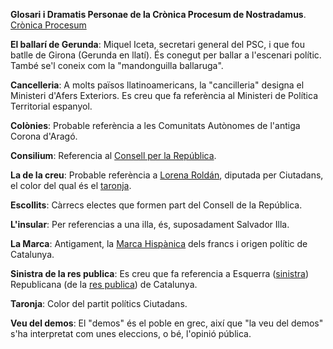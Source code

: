 **Glosari i Dramatis Personae de la Crònica Procesum de Nostradamus**. [Crònica Procesum](https://twitter.com/CronicaProcesum)

<a name="ballari"></a>**El ballarí de Gerunda**: Miquel Iceta, secretari general del PSC, i que fou batlle de Girona (Gerunda en llatí). És conegut per ballar a l'escenari polític. També se'l coneix com la "mandonguilla ballaruga".

<a name="cancelleria"></a>**Cancelleria**: A molts països llatinoamericans, la "cancilleria" designa el Ministeri d'Afers Exteriors. Es creu que fa referència al Ministeri de Política Territorial espanyol.

<a name="colonies"></a>**Colònies**: Probable referència a les Comunitats Autònomes de l'antiga Corona d'Aragó.

<a name="consilium"></a>**Consilium**: Referencia al [Consell per la República](https://consellrepublica.cat/).

<a name="creu"></a>**La de la creu**: Probable referència a [Lorena Roldán](https://ca.wikipedia.org/wiki/Lorena_Rold%C3%A1n_Su%C3%A1rez), diputada per Ciutadans, el color del qual és el [taronja](https://github.com/raulmagdalena/CronicaProcesum/blob/main/Glosari.md).

<a name="escollits"></a>**Escollits**: Càrrecs electes que formen part del Consell de la República.

<a name="insular"></a>**L'insular**: Per referencias a una illa, és, suposadament Salvador Illa.

<a name="marca"></a>**La Marca**: Antigament, la <a href="http://bit.ly/Marca_Hispanica">Marca Hispànica</a> dels francs i origen polític de Catalunya.

<a name="sinistra"></a>**Sinistra de la res publica**: Es creu que fa referencia a Esquerra ([sinistra](https://es.thefreedictionary.com/sinistra)) Republicana (de la [res publica](https://ca.wikipedia.org/wiki/Res_publica)) de Catalunya.

<a name="taronja"></a>**Taronja**: Color del partit polítics Ciutadans.

<a name="veudeldemos"></a>**Veu del demos**: El "demos" és el poble en grec, així que "la veu del demos" s'ha interpretat com unes eleccions, o bé, l'opinió pública. 
